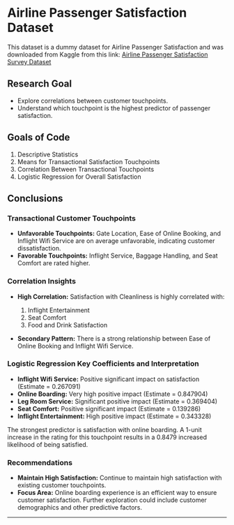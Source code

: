 # Airline Passenger Satisfaction Dataset

This dataset is a dummy dataset for Airline Passenger Satisfaction and was downloaded from Kaggle from this link: [Airline Passenger Satisfaction Survey Dataset](https://www.kaggle.com/datasets/deltasierra452/airline-pax-satisfaction-survey/data)

## Research Goal

- Explore correlations between customer touchpoints.
- Understand which touchpoint is the highest predictor of passenger satisfaction.

## Goals of Code

1. Descriptive Statistics
2. Means for Transactional Satisfaction Touchpoints
3. Correlation Between Transactional Touchpoints
4. Logistic Regression for Overall Satisfaction

## Conclusions

### Transactional Customer Touchpoints
- **Unfavorable Touchpoints:** Gate Location, Ease of Online Booking, and Inflight Wifi Service are on average unfavorable, indicating customer dissatisfaction.
- **Favorable Touchpoints:** Inflight Service, Baggage Handling, and Seat Comfort are rated higher.

### Correlation Insights
- **High Correlation:** Satisfaction with Cleanliness is highly correlated with:
  1. Inflight Entertainment
  2. Seat Comfort
  3. Food and Drink Satisfaction

- **Secondary Pattern:** There is a strong relationship between Ease of Online Booking and Inflight Wifi Service.

### Logistic Regression Key Coefficients and Interpretation
- **Inflight Wifi Service:** Positive significant impact on satisfaction (Estimate = 0.267091)
- **Online Boarding:** Very high positive impact (Estimate = 0.847904)
- **Leg Room Service:** Significant positive impact (Estimate = 0.369404)
- **Seat Comfort:** Positive significant impact (Estimate = 0.139286)
- **Inflight Entertainment:** High positive impact (Estimate = 0.343328)

The strongest predictor is satisfaction with online boarding. A 1-unit increase in the rating for this touchpoint results in a 0.8479 increased likelihood of being satisfied.

### Recommendations
- **Maintain High Satisfaction:** Continue to maintain high satisfaction with existing customer touchpoints.
- **Focus Area:** Online boarding experience is an efficient way to ensure customer satisfaction. Further exploration could include customer demographics and other predictive factors.

---



